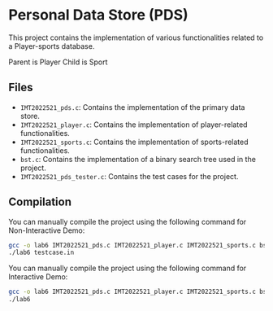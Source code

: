 # Personal Data Store (PDS)

This project contains the implementation of various functionalities related to a Player-sports database.

Parent is Player
Child is Sport

## Files

- `IMT2022521_pds.c`: Contains the implementation of the primary data store.
- `IMT2022521_player.c`: Contains the implementation of player-related functionalities.
- `IMT2022521_sports.c`: Contains the implementation of sports-related functionalities.
- `bst.c`: Contains the implementation of a binary search tree used in the project.
- `IMT2022521_pds_tester.c`: Contains the test cases for the project.

## Compilation

You can manually compile the project using the following command for Non-Interactive Demo:

```bash
gcc -o lab6 IMT2022521_pds.c IMT2022521_player.c IMT2022521_sports.c bst.c IMT2022521_pds_tester.c 
./lab6 testcase.in
```

You can manually compile the project using the following command for Interactive Demo:

```bash
gcc -o lab6 IMT2022521_pds.c IMT2022521_player.c IMT2022521_sports.c bst.c linked_data_demo.c
./lab6
```
